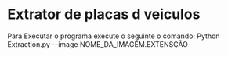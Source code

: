# Extrator de placas d veiculos
Para Executar o programa execute o seguinte o comando:
Python Extraction.py --image NOME_DA_IMAGEM.EXTENSÇÃO

